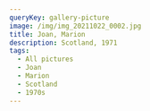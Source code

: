```yaml
---
queryKey: gallery-picture
image: /img/img_20211022_0002.jpg
title: Joan, Marion
description: Scotland, 1971
tags:
  - All pictures
  - Joan
  - Marion
  - Scotland
  - 1970s
---
```

